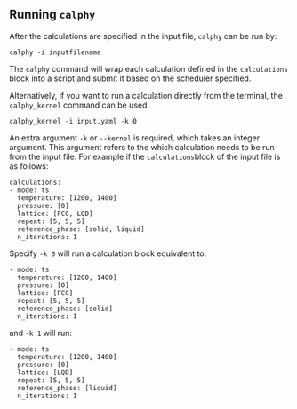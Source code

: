## Running `calphy`

After the calculations are specified in the input file, `calphy` can be run by:

```
calphy -i inputfilename
```

The `calphy` command will wrap each calculation defined in the `calculations` block into a script and submit it based on the scheduler specified. 

Alternatively, if you want to run a calculation directly from the terminal, the `calphy_kernel` command can be used.

```
calphy_kernel -i input.yaml -k 0
```

An extra argument `-k` or `--kernel` is required, which takes an integer argument. This argument refers to the which calculation needs to be run from the input file. For example if the `calculations`block of the input file is as follows:

```
calculations:
- mode: ts 
  temperature: [1200, 1400]
  pressure: [0]
  lattice: [FCC, LQD]
  repeat: [5, 5, 5]
  reference_phase: [solid, liquid]
  n_iterations: 1
```

Specify `-k 0` will run a calculation block equivalent to:

```
- mode: ts 
  temperature: [1200, 1400]
  pressure: [0]
  lattice: [FCC]
  repeat: [5, 5, 5]
  reference_phase: [solid]
  n_iterations: 1
```
and `-k 1` will run:

```
- mode: ts 
  temperature: [1200, 1400]
  pressure: [0]
  lattice: [LQD]
  repeat: [5, 5, 5]
  reference_phase: [liquid]
  n_iterations: 1
```